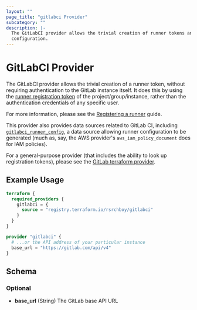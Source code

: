 ```yaml
---
layout: ""
page_title: "gitlabci Provider"
subcategory: ""
description: |-
  The GitLabCI provider allows the trivial creation of runner tokens and
  configuration.
---
```


# GitLabCI Provider

The GitLabCI provider allows the trivial creation of a runner token, without
requiring authentication to the GitLab instance itself.  It does this by using
the [runner registration token](https://docs.gitlab.com/runner/register/) of
the project/group/instance, rather than the authentication credentials of any
specific user.

For more information, please see the [Registering a
runner](guides/registering-a-runner) guide.

This provider also provides data sources related to GitLab CI, including
[`gitlabci_runner_config`](data-sources/runner_config), a data source allowing
runner configuration to be generated (much as, say, the AWS provider's
`aws_iam_policy_document` does for IAM policies).

For a general-purpose provider (that includes the ability to look up
registration tokens), please see the [GitLab terraform
provider](https://www.terraform.io/docs/providers/gitlab/).

## Example Usage

```terraform
terraform {
  required_providers {
    gitlabci = {
      source = "registry.terraform.io/rsrchboy/gitlabci"
    }
  }
}

provider "gitlabci" {
  # ...or the API address of your particular instance
  base_url = "https://gitlab.com/api/v4"
}
```

<!-- schema generated by tfplugindocs -->
## Schema

### Optional

- **base_url** (String) The GitLab base API URL
